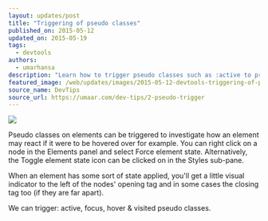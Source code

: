 ```yaml
---
layout: updates/post
title: "Triggering of pseudo classes"
published_on: 2015-05-12
updated_on: 2015-05-19
tags:
  - devtools
authors:
  - umarhansa
description: "Learn how to trigger pseudo classes such as :active to properly debug your CSS."
featured_image: /web/updates/images/2015-05-12-devtools-triggering-of-pseudo-classes/pseudo-trigger.gif
source_name: DevTips
source_url: https://umaar.com/dev-tips/2-pseudo-trigger
---
```

<img src="/web/updates/images/2015-05-12-devtools-triggering-of-pseudo-classes/pseudo-trigger.gif">

Pseudo classes on elements can be triggered to investigate how an element may react if it were to be hovered over for example. You can right click on a node in the Elements panel and select Force element state. Alternatively, the Toggle element state icon can be clicked on in the Styles sub-pane.

When an element has some sort of state applied, you'll get a little visual indicator to the left of the nodes' opening tag and in some cases the closing tag too (if they are far apart).

We can trigger: active, focus, hover &amp; visited pseudo classes.
